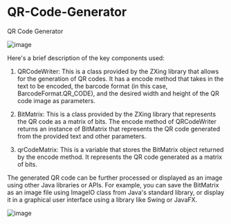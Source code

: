 # QR-Code-Generator
QR Code Generator

![image](https://user-images.githubusercontent.com/102504625/232735880-6955c44b-fa67-4f7b-a512-9d8987b226d3.png)


 Here's a brief description of the key components used:
 
 1.  QRCodeWriter: This is a class provided by the ZXing library that allows for the generation of QR codes. It has a encode method that takes in the text to be encoded, the barcode format (in this case, BarcodeFormat.QR_CODE), and the desired width and height of the QR code image as parameters.

2.   BitMatrix: This is a class provided by the ZXing library that represents the QR code as a matrix of bits. The encode method of QRCodeWriter returns an instance of BitMatrix that represents the QR code generated from the provided text and other parameters.

3.   qrCodeMatrix: This is a variable that stores the BitMatrix object returned by the encode method. It represents the QR code generated as a matrix of bits.

The generated QR code can be further processed or displayed as an image using other Java libraries or APIs. For example, you can save the BitMatrix as an image file using ImageIO class from Java's standard library, or display it in a graphical user interface using a library like Swing or JavaFX.


![image](https://user-images.githubusercontent.com/102504625/232736327-970af921-6da0-4e99-a54f-6c16445dbcc0.png)
